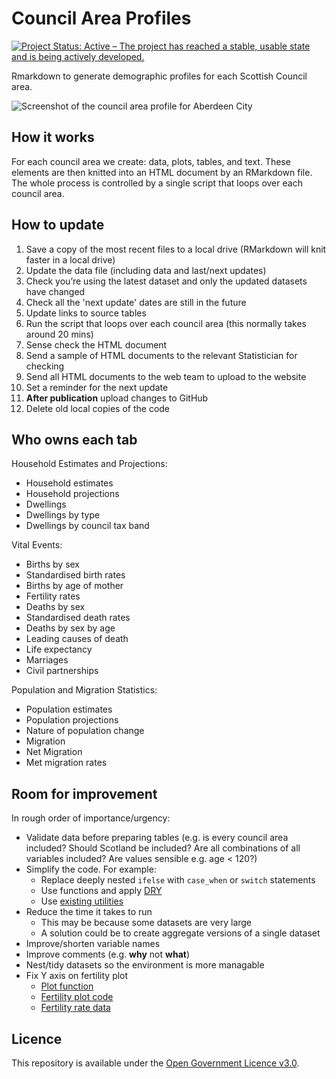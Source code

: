 Council Area Profiles
================

[![Project Status: Active – The project has reached a stable, usable
state and is being actively
developed.](https://www.repostatus.org/badges/latest/active.svg)](https://www.repostatus.org/#active)

Rmarkdown to generate demographic profiles for each Scottish Council
area.

![Screenshot of the council area profile for Aberdeen
City](https://github.com/DataScienceScotland/council_area_profiles/blob/master/screenshot.png)

## How it works

For each council area we create: data, plots, tables, and text. These
elements are then knitted into an HTML document by an RMarkdown file.
The whole process is controlled by a single script that loops over each
council area.

## How to update

1. Save a copy of the most recent files to a local drive (RMarkdown will knit faster in a local drive)
2. Update the data file (including data and last/next updates)
3. Check you’re using the latest dataset and only the updated datasets have changed
4. Check all the 'next update' dates are still in the future
5. Update links to source tables
6. Run the script that loops over each council area (this normally takes around 20 mins)
7. Sense check the HTML document
8. Send a sample of HTML documents to the relevant Statistician for checking
9. Send all HTML documents to the web team to upload to the website
10. Set a reminder for the next update
11. **After publication** upload changes to GitHub
12. Delete old local copies of the code

## Who owns each tab
Household Estimates and Projections:
- Household estimates
- Household projections
- Dwellings
- Dwellings by type
- Dwellings by council tax band

Vital Events:
- Births by sex
- Standardised birth rates
- Births by age of mother
- Fertility rates
- Deaths by sex
- Standardised death rates
- Deaths by sex by age
- Leading causes of death
- Life expectancy
- Marriages
- Civil partnerships

Population and Migration Statistics:
- Population estimates
- Population projections
- Nature of population change
- Migration
- Net Migration
- Met migration rates

## Room for improvement

In rough order of importance/urgency:

  - Validate data before preparing tables (e.g. is every council area included? Should Scotland be included? Are all combinations of all variables included? Are values sensible e.g. age < 120?)
  - Simplify the code. For example:
      - Replace deeply nested `ifelse` with `case_when` or `switch` statements
      - Use functions and apply
        [DRY](https://en.wikipedia.org/wiki/Don%27t_repeat_yourself)
      - Use [existing
        utilities](https://scales.r-lib.org/reference/label_ordinal.html)
  - Reduce the time it takes to run
      - This may be because some datasets are very large
      - A solution could be to create aggregate versions of a single
        dataset
  - Improve/shorten variable names
  - Improve comments (e.g. **why** not **what**)
  - Nest/tidy datasets so the environment is more managable
  - Fix Y axis on fertility plot
      - [Plot function](https://github.com/DataScienceScotland/council_area_profiles/blob/c6dcec1e1daf40bdbc1892cc12aaf29edaf29ee1/3-Plots.R#L455-L524)
      - [Fertility plot code](https://github.com/DataScienceScotland/council_area_profiles/blob/c6dcec1e1daf40bdbc1892cc12aaf29edaf29ee1/3-Plots.R#L1384-L1392)
      - [Fertility rate data](https://github.com/DataScienceScotland/council_area_profiles/blob/c6dcec1e1daf40bdbc1892cc12aaf29edaf29ee1/2-Data_preparation.R#L1064-L1070)
      
## Licence

This repository is available under the [Open Government Licence
v3.0](https://www.nationalarchives.gov.uk/doc/open-government-licence/version/3/).
